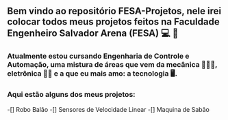 ## Bem vindo ao repositório FESA-Projetos, nele irei colocar todos meus projetos feitos na Faculdade Engenheiro Salvador Arena (FESA) 💻 🤖

### Atualmente estou cursando Engenharia de Controle e Automação, uma mistura de áreas que vem da mecânica 🦾👨‍🔧, eletrônica 🔌🔋 e a que eu mais amo: a tecnologia 🖥️.

### Aqui estão alguns dos meus projetos:
-[] Robo Balão
-[] Sensores de Velocidade Linear
-[] Maquina de Sabão
